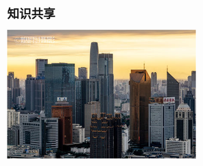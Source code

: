 # 知识共享

![这是个内置图片](https://github.com/skybird317/ESBAndMDM/blob/ESB/%E6%88%91%E7%9A%84%E6%96%87%E6%A1%A3/1.jpg)
